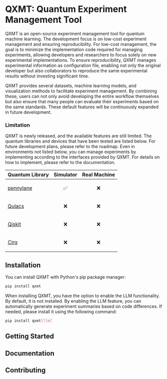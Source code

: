 # QXMT: Quantum Experiment Management Tool
QXMT is an open-source experiment management tool for quantum machine learning. The development focus is on low-cost experiment management and ensuring reproducibility. For low-cost management, the goal is to minimize the implementation code required for managing experiments, allowing developers and researchers to focus solely on new experimental implementations. To ensure reproducibility, QXMT manages experimental information as configuration file, enabling not only the original developer but also collaborators to reproduce the same experimental results without investing significant time.

QXMT provides several datasets, machine learning models, and visualization methods to facilitate experiment management. By combining these, users can not only avoid developing the entire workflow themselves but also ensure that many people can evaluate their experiments based on the same standards. These default features will be continuously expanded in future development.

### Limitation
QXMT is newly released, and the available features are still limited. The quantum libraries and devices that have been tested are listed below. For future development plans, please refer to the roadmap. Even in environments not listed below, you can manage experiments by implementing according to the interfaces provided by QXMT. For details on how to implement, please refer to the documentation.


| Quantum Library              | Simulator | Real Machine |
|---------------------|-----------|--------------|
| [pennylane](https://github.com/PennyLaneAI/pennylane)     |<p align="center">✅</p>|<p align="center">❌</p>|
| [Qulacs](https://github.com/qulacs/qulacs)                |<p align="center">❌</p>|<p align="center">❌</p>|
| [Qiskit](https://github.com/Qiskit/qiskit)                |<p align="center">❌</p>|<p align="center">❌</p>|
| [Cirq](https://github.com/quantumlib/Cirq)                |<p align="center">❌</p>|<p align="center">❌</p>|


## Installation
<!--
QXMT is tested and supported on 64-bit systems with:
- Python 3.11
- macOS 14.6.1 or later
-->

You can install QXMT with Python's pip package manager:
```bash
pip install qxmt
```

When installing QXMT, you have the option to enable the LLM functionality. By default, it is not installed. By enabling the LLM feature, you can automatically generate experiment summaries based on code differences. If needed, please install it using the following command:
```bash
pip install qxmt[llm]
```


## Getting Started

## Documentation

## Contributing
